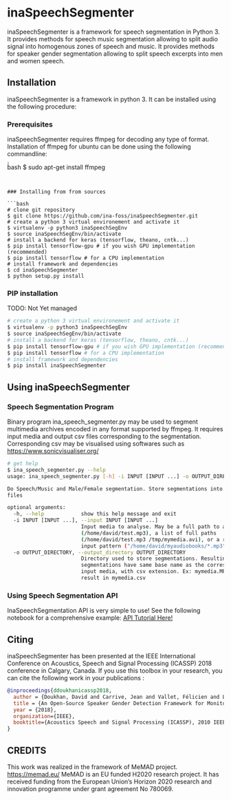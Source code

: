 # inaSpeechSegmenter

inaSpeechSegmenter is a framework for speech segmentation in Python 3.
It provides methods for speech music segmentation allowing to split audio signal into homogenous zones of speech and music.
It provides methods for speaker gender segmentation allowing to split speech excerpts into men and women speech.

## Installation

inaSpeechSegmenter is a framework in python 3.
It can be installed using the following procedure:

### Prerequisites

inaSpeechSegmenter requires ffmpeg for decoding any type of format.
Installation of ffmpeg for ubuntu can be done using the following commandline:

̀̀̀bash
$ sudo apt-get install ffmpeg
```


### Installing from from sources

```bash
# clone git repository
$ git clone https://github.com/ina-foss/inaSpeechSegmenter.git
# create a python 3 virtual environement and activate it
$ virtualenv -p python3 inaSpeechSegEnv
$ source inaSpeechSegEnv/bin/activate
# install a backend for keras (tensorflow, theano, cntk...)
$ pip install tensorflow-gpu # if you wish GPU implementation (recommended)
$ pip install tensorflow # for a CPU implementation
# install framework and dependencies
$ cd inaSpeechSegmenter
$ python setup.py install
```

### PIP installation
TODO: Not Yet managed
```bash
# create a python 3 virtual environement and activate it
$ virtualenv -p python3 inaSpeechSegEnv
$ source inaSpeechSegEnv/bin/activate
# install a backend for keras (tensorflow, theano, cntk...)
$ pip install tensorflow-gpu # if you wish GPU implementation (recommended)
$ pip install tensorflow # for a CPU implementation
# install framework and dependencies
$ pip install inaSpeechSegmenter
```

## Using inaSpeechSegmenter

### Speech Segmentation Program
Binary program ina_speech_segmenter.py may be used to segment multimedia archives encoded in any format supported by ffmpeg. It requires input media and output csv files corresponding to the segmentation. Corresponding csv may be visualised using softwares such as https://www.sonicvisualiser.org/
```bash
# get help
$ ina_speech_segmenter.py --help
usage: ina_speech_segmenter.py [-h] -i INPUT [INPUT ...] -o OUTPUT_DIRECTORY

Do Speech/Music and Male/Female segmentation. Store segmentations into CSV
files

optional arguments:
  -h, --help            show this help message and exit
  -i INPUT [INPUT ...], --input INPUT [INPUT ...]
                        Input media to analyse. May be a full path to a media
                        (/home/david/test.mp3), a list of full paths
                        (/home/david/test.mp3 /tmp/mymedia.avi), or a regex
                        input pattern ("/home/david/myaudiobooks/*.mp3")
  -o OUTPUT_DIRECTORY, --output_directory OUTPUT_DIRECTORY
                        Directory used to store segmentations. Resulting
                        segmentations have same base name as the corresponding
                        input media, with csv extension. Ex: mymedia.MPG will
                        result in mymedia.csv
```
### Using Speech Segmentation API

InaSpeechSegmentation API is very simple to use!
See the following notebook for a comprehensive example: [API Tutorial Here!](API_Tutorial.ipynb)

## Citing

inaSpeechSegmenter has been presented at the IEEE International Conference on Acoustics, Speech and Signal Processing (ICASSP) 2018 conference in Calgary, Canada. If you use this toolbox in your research, you can cite the following work in your publications :


```bibtex
@inproceedings{ddoukhanicassp2018,
  author = {Doukhan, David and Carrive, Jean and Vallet, Félicien and Larcher, Anthony and Meignier, Sylvain},
  title = {An Open-Source Speaker Gender Detection Framework for Monitoring Gender Equality},
  year = {2018},
  organization={IEEE},
  booktitle={Acoustics Speech and Signal Processing (ICASSP), 2010 IEEE International Conference on}
}
```


## CREDITS

This work was realized in the framework of MeMAD project.
https://memad.eu/
MeMAD is an EU funded H2020 research project.
It has received funding from the European Union’s Horizon 2020 research and innovation programme under grant agreement No 780069.
